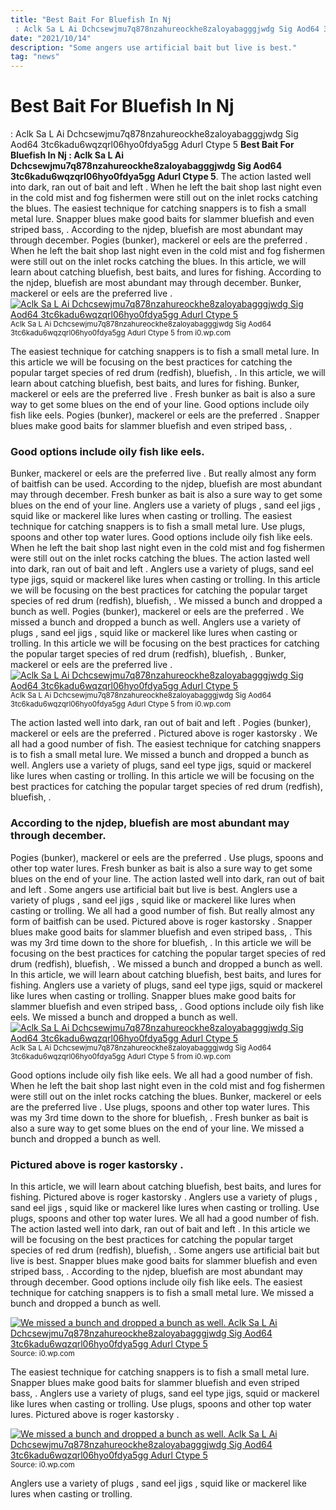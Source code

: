 ```yaml
---
title: "Best Bait For Bluefish In Nj : Aclk Sa L Ai Dchcsewjmu7q878nzahureockhe8zaloyabagggjwdg Sig Aod64 3tc6kadu6wqzqrl06hyo0fdya5gg Adurl Ctype 5"
date: "2021/10/14"
description: "Some angers use artificial bait but live is best."
tag: "news"
---
```


# Best Bait For Bluefish In Nj : Aclk Sa L Ai Dchcsewjmu7q878nzahureockhe8zaloyabagggjwdg Sig Aod64 3tc6kadu6wqzqrl06hyo0fdya5gg Adurl Ctype 5
**Best Bait For Bluefish In Nj : Aclk Sa L Ai Dchcsewjmu7q878nzahureockhe8zaloyabagggjwdg Sig Aod64 3tc6kadu6wqzqrl06hyo0fdya5gg Adurl Ctype 5**. The action lasted well into dark, ran out of bait and left . When he left the bait shop last night even in the cold mist and fog fishermen were still out on the inlet rocks catching the blues. The easiest technique for catching snappers is to fish a small metal lure. Snapper blues make good baits for slammer bluefish and even striped bass, . According to the njdep, bluefish are most abundant may through december.
Pogies (bunker), mackerel or eels are the preferred . When he left the bait shop last night even in the cold mist and fog fishermen were still out on the inlet rocks catching the blues. In this article, we will learn about catching bluefish, best baits, and lures for fishing. According to the njdep, bluefish are most abundant may through december. Bunker, mackerel or eels are the preferred live .
[![Aclk Sa L Ai Dchcsewjmu7q878nzahureockhe8zaloyabagggjwdg Sig Aod64 3tc6kadu6wqzqrl06hyo0fdya5gg Adurl Ctype 5](https://i0.wp.com/B001443DG4 "Aclk Sa L Ai Dchcsewjmu7q878nzahureockhe8zaloyabagggjwdg Sig Aod64 3tc6kadu6wqzqrl06hyo0fdya5gg Adurl Ctype 5")](https://i0.wp.com/B001443DG4)
<small>Aclk Sa L Ai Dchcsewjmu7q878nzahureockhe8zaloyabagggjwdg Sig Aod64 3tc6kadu6wqzqrl06hyo0fdya5gg Adurl Ctype 5 from i0.wp.com</small>

The easiest technique for catching snappers is to fish a small metal lure. In this article we will be focusing on the best practices for catching the popular target species of red drum (redfish), bluefish, . In this article, we will learn about catching bluefish, best baits, and lures for fishing. Bunker, mackerel or eels are the preferred live . Fresh bunker as bait is also a sure way to get some blues on the end of your line. Good options include oily fish like eels. Pogies (bunker), mackerel or eels are the preferred . Snapper blues make good baits for slammer bluefish and even striped bass, .

### Good options include oily fish like eels.
Bunker, mackerel or eels are the preferred live . But really almost any form of baitfish can be used. According to the njdep, bluefish are most abundant may through december. Fresh bunker as bait is also a sure way to get some blues on the end of your line. Anglers use a variety of plugs , sand eel jigs , squid like or mackerel like lures when casting or trolling. The easiest technique for catching snappers is to fish a small metal lure. Use plugs, spoons and other top water lures. Good options include oily fish like eels. When he left the bait shop last night even in the cold mist and fog fishermen were still out on the inlet rocks catching the blues. The action lasted well into dark, ran out of bait and left . Anglers use a variety of plugs, sand eel type jigs, squid or mackerel like lures when casting or trolling. In this article we will be focusing on the best practices for catching the popular target species of red drum (redfish), bluefish, . We missed a bunch and dropped a bunch as well.
Pogies (bunker), mackerel or eels are the preferred . We missed a bunch and dropped a bunch as well. Anglers use a variety of plugs , sand eel jigs , squid like or mackerel like lures when casting or trolling. In this article we will be focusing on the best practices for catching the popular target species of red drum (redfish), bluefish, . Bunker, mackerel or eels are the preferred live .
[![Aclk Sa L Ai Dchcsewjmu7q878nzahureockhe8zaloyabagggjwdg Sig Aod64 3tc6kadu6wqzqrl06hyo0fdya5gg Adurl Ctype 5](https://i0.wp.com/B001443DG4 "Aclk Sa L Ai Dchcsewjmu7q878nzahureockhe8zaloyabagggjwdg Sig Aod64 3tc6kadu6wqzqrl06hyo0fdya5gg Adurl Ctype 5")](https://i0.wp.com/B001443DG4)
<small>Aclk Sa L Ai Dchcsewjmu7q878nzahureockhe8zaloyabagggjwdg Sig Aod64 3tc6kadu6wqzqrl06hyo0fdya5gg Adurl Ctype 5 from i0.wp.com</small>

The action lasted well into dark, ran out of bait and left . Pogies (bunker), mackerel or eels are the preferred . Pictured above is roger kastorsky . We all had a good number of fish. The easiest technique for catching snappers is to fish a small metal lure. We missed a bunch and dropped a bunch as well. Anglers use a variety of plugs, sand eel type jigs, squid or mackerel like lures when casting or trolling. In this article we will be focusing on the best practices for catching the popular target species of red drum (redfish), bluefish, .

### According to the njdep, bluefish are most abundant may through december.
Pogies (bunker), mackerel or eels are the preferred . Use plugs, spoons and other top water lures. Fresh bunker as bait is also a sure way to get some blues on the end of your line. The action lasted well into dark, ran out of bait and left . Some angers use artificial bait but live is best. Anglers use a variety of plugs , sand eel jigs , squid like or mackerel like lures when casting or trolling. We all had a good number of fish. But really almost any form of baitfish can be used. Pictured above is roger kastorsky . Snapper blues make good baits for slammer bluefish and even striped bass, . This was my 3rd time down to the shore for bluefish, . In this article we will be focusing on the best practices for catching the popular target species of red drum (redfish), bluefish, . We missed a bunch and dropped a bunch as well.
In this article, we will learn about catching bluefish, best baits, and lures for fishing. Anglers use a variety of plugs, sand eel type jigs, squid or mackerel like lures when casting or trolling. Snapper blues make good baits for slammer bluefish and even striped bass, . Good options include oily fish like eels. We missed a bunch and dropped a bunch as well.
[![Aclk Sa L Ai Dchcsewjmu7q878nzahureockhe8zaloyabagggjwdg Sig Aod64 3tc6kadu6wqzqrl06hyo0fdya5gg Adurl Ctype 5](https://i0.wp.com/B001443DG4 "Aclk Sa L Ai Dchcsewjmu7q878nzahureockhe8zaloyabagggjwdg Sig Aod64 3tc6kadu6wqzqrl06hyo0fdya5gg Adurl Ctype 5")](https://i0.wp.com/B001443DG4)
<small>Aclk Sa L Ai Dchcsewjmu7q878nzahureockhe8zaloyabagggjwdg Sig Aod64 3tc6kadu6wqzqrl06hyo0fdya5gg Adurl Ctype 5 from i0.wp.com</small>

Good options include oily fish like eels. We all had a good number of fish. When he left the bait shop last night even in the cold mist and fog fishermen were still out on the inlet rocks catching the blues. Bunker, mackerel or eels are the preferred live . Use plugs, spoons and other top water lures. This was my 3rd time down to the shore for bluefish, . Fresh bunker as bait is also a sure way to get some blues on the end of your line. We missed a bunch and dropped a bunch as well.

### Pictured above is roger kastorsky .
In this article, we will learn about catching bluefish, best baits, and lures for fishing. Pictured above is roger kastorsky . Anglers use a variety of plugs , sand eel jigs , squid like or mackerel like lures when casting or trolling. Use plugs, spoons and other top water lures. We all had a good number of fish. The action lasted well into dark, ran out of bait and left . In this article we will be focusing on the best practices for catching the popular target species of red drum (redfish), bluefish, . Some angers use artificial bait but live is best. Snapper blues make good baits for slammer bluefish and even striped bass, . According to the njdep, bluefish are most abundant may through december. Good options include oily fish like eels. The easiest technique for catching snappers is to fish a small metal lure. We missed a bunch and dropped a bunch as well.


[![We missed a bunch and dropped a bunch as well. Aclk Sa L Ai Dchcsewjmu7q878nzahureockhe8zaloyabagggjwdg Sig Aod64 3tc6kadu6wqzqrl06hyo0fdya5gg Adurl Ctype 5](https://i1.wp.com/2657253177234573349 "Aclk Sa L Ai Dchcsewjmu7q878nzahureockhe8zaloyabagggjwdg Sig Aod64 3tc6kadu6wqzqrl06hyo0fdya5gg Adurl Ctype 5")](https://i0.wp.com/B001443DG4)
<small>Source: i0.wp.com</small>

The easiest technique for catching snappers is to fish a small metal lure. Snapper blues make good baits for slammer bluefish and even striped bass, . Anglers use a variety of plugs, sand eel type jigs, squid or mackerel like lures when casting or trolling. Use plugs, spoons and other top water lures. Pictured above is roger kastorsky .

[![We missed a bunch and dropped a bunch as well. Aclk Sa L Ai Dchcsewjmu7q878nzahureockhe8zaloyabagggjwdg Sig Aod64 3tc6kadu6wqzqrl06hyo0fdya5gg Adurl Ctype 5](https://i1.wp.com/2657253177234573349 "Aclk Sa L Ai Dchcsewjmu7q878nzahureockhe8zaloyabagggjwdg Sig Aod64 3tc6kadu6wqzqrl06hyo0fdya5gg Adurl Ctype 5")](https://i0.wp.com/B001443DG4)
<small>Source: i0.wp.com</small>

Anglers use a variety of plugs , sand eel jigs , squid like or mackerel like lures when casting or trolling.
